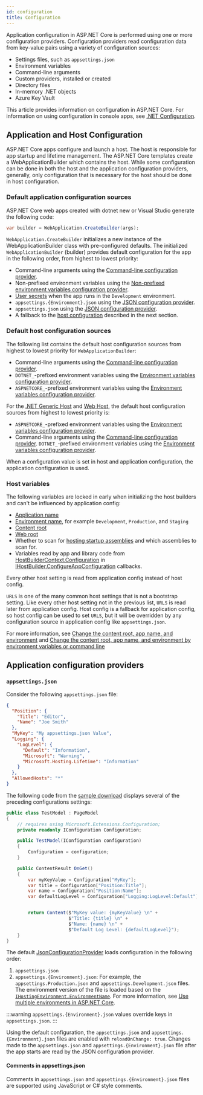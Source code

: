 ```yaml
---
id: configuration
title: Configuration
---
```


Application configuration in ASP.NET Core is performed using one or more configuration providers. Configuration providers read configuration data from key-value pairs using a variety of configuration sources:

- Settings files, such as `appsettings.json`
- Environment variables
- Command-line arguments
- Custom providers, installed or created
- Directory files
- In-memory .NET objects
- Azure Key Vault

This article provides information on configuration in ASP.NET Core. For information on using configuration in console apps, see [.NET Configuration](https://learn.microsoft.com/en-us/dotnet/core/extensions/configuration).

## Application and Host Configuration

ASP.NET Core apps configure and launch a host. The host is responsible for app startup and lifetime management. The ASP.NET Core templates create a WebApplicationBuilder which contains the host. While some configuration can be done in both the host and the application configuration providers, generally, only configuration that is necessary for the host should be done in host configuration.

### Default application configuration sources

ASP.NET Core web apps created with dotnet new or Visual Studio generate the following code:

```csharp
var builder = WebApplication.CreateBuilder(args);
```

`WebApplication.CreateBuilder` initializes a new instance of the WebApplicationBuilder class with pre-configured defaults. The initialized `WebApplicationBuilder` (builder) provides default configuration for the app in the following order, from highest to lowest priority:

- Command-line arguments using the [Command-line configuration provider](https://learn.microsoft.com/en-us/aspnet/core/fundamentals/configuration#command-line).
- Non-prefixed environment variables using the [Non-prefixed environment variables configuration provider](https://learn.microsoft.com/en-us/aspnet/core/fundamentals/configuration#evcp).
- [User secrets](https://learn.microsoft.com/en-us/aspnet/core/security/app-secrets) when the app runs in the `Development` environment.
- `appsettings.{Environment}.json` using the [JSON configuration provider](https://learn.microsoft.com/en-us/aspnet/core/fundamentals/configuration#jcp).
- `appsettings.json` using the [JSON configuration provider](https://learn.microsoft.com/en-us/aspnet/core/fundamentals/configuration#jcp).
- A fallback to the [host configuration](https://learn.microsoft.com/en-us/aspnet/core/fundamentals/configuration#host) described in the next section.

### Default host configuration sources

The following list contains the default host configuration sources from highest to lowest priority for `WebApplicationBuilder`:

- Command-line arguments using the [Command-line configuration provider](https://learn.microsoft.com/en-us/aspnet/core/fundamentals/configuration#command-line).
- `DOTNET_`-prefixed environment variables using the [Environment variables configuration provider](https://learn.microsoft.com/en-us/dotnet/api/microsoft.extensions.configuration.environmentvariables.environmentvariablesconfigurationprovider).
- `ASPNETCORE_`-prefixed environment variables using the [Environment variables configuration provider](https://learn.microsoft.com/en-us/dotnet/api/microsoft.extensions.configuration.environmentvariables.environmentvariablesconfigurationprovider).

For the [.NET Generic Host](https://learn.microsoft.com/en-us/aspnet/core/fundamentals/host/generic-host) and [Web Host](https://learn.microsoft.com/en-us/aspnet/core/fundamentals/host/web-host), the default host configuration sources from highest to lowest priority is:

- `ASPNETCORE_`-prefixed environment variables using the [Environment variables configuration provider](https://learn.microsoft.com/en-us/dotnet/api/microsoft.extensions.configuration.environmentvariables.environmentvariablesconfigurationprovider).
- Command-line arguments using the [Command-line configuration provider](https://learn.microsoft.com/en-us/aspnet/core/fundamentals/configuration#command-line).
  `DOTNET_`-prefixed environment variables using the [Environment variables configuration provider](https://learn.microsoft.com/en-us/dotnet/api/microsoft.extensions.configuration.environmentvariables.environmentvariablesconfigurationprovider).

When a configuration value is set in host and application configuration, the application configuration is used.

### Host variables

The following variables are locked in early when initializing the host builders and can't be influenced by application config:

- [Application name](https://learn.microsoft.com/en-us/aspnet/core/fundamentals/minimal-apis#change-the-content-root-application-name-and-environment)
- [Environment name](https://learn.microsoft.com/en-us/aspnet/core/fundamentals/environments), for example `Development`, `Production`, and `Staging`
- [Content root](https://learn.microsoft.com/en-us/aspnet/core/fundamentals#content-root)
- [Web root](https://learn.microsoft.com/en-us/aspnet/core/fundamentals#web-root)
- Whether to scan for [hosting startup assemblies](https://learn.microsoft.com/en-us/aspnet/core/fundamentals/host/platform-specific-configuration) and which assemblies to scan for.
- Variables read by app and library code from [HostBuilderContext.Configuration](https://learn.microsoft.com/en-us/dotnet/api/microsoft.extensions.hosting.hostbuildercontext.configuration#microsoft-extensions-hosting-hostbuildercontext-configuration) in [IHostBuilder.ConfigureAppConfiguration](https://learn.microsoft.com/en-us/dotnet/api/microsoft.extensions.hosting.ihostbuilder.configureappconfiguration) callbacks.

Every other host setting is read from application config instead of host config.

`URLS` is one of the many common host settings that is not a bootstrap setting. Like every other host setting not in the previous list, `URLS` is read later from application config. Host config is a fallback for application config, so host config can be used to set `URLS`, but it will be overridden by any configuration source in application config like `appsettings.json`.

For more information, see [Change the content root, app name, and environment](https://learn.microsoft.com/en-us/aspnet/core/migration/50-to-60-samples#change-the-content-root-app-name-and-environment) and [Change the content root, app name, and environment by environment variables or command line](https://learn.microsoft.com/en-us/aspnet/core/migration/50-to-60-samples#change-the-content-root-app-name-and-environment-by-environment-variables-or-command-line)

## Application configuration providers

### `appsettings.json`

Consider the following `appsettings.json` file:

```json
{
  "Position": {
    "Title": "Editor",
    "Name": "Joe Smith"
  },
  "MyKey": "My appsettings.json Value",
  "Logging": {
    "LogLevel": {
      "Default": "Information",
      "Microsoft": "Warning",
      "Microsoft.Hosting.Lifetime": "Information"
    }
  },
  "AllowedHosts": "*"
}
```

The following code from the [sample download](https://github.com/dotnet/AspNetCore.Docs/tree/main/aspnetcore/fundamentals/configuration/index/samples/6.x/ConfigSample) displays several of the preceding configurations settings:

```csharp
public class TestModel : PageModel
{
    // requires using Microsoft.Extensions.Configuration;
    private readonly IConfiguration Configuration;

    public TestModel(IConfiguration configuration)
    {
        Configuration = configuration;
    }

    public ContentResult OnGet()
    {
        var myKeyValue = Configuration["MyKey"];
        var title = Configuration["Position:Title"];
        var name = Configuration["Position:Name"];
        var defaultLogLevel = Configuration["Logging:LogLevel:Default"];


        return Content($"MyKey value: {myKeyValue} \n" +
                       $"Title: {title} \n" +
                       $"Name: {name} \n" +
                       $"Default Log Level: {defaultLogLevel}");
    }
}
```

The default [JsonConfigurationProvider](https://learn.microsoft.com/en-us/dotnet/api/microsoft.extensions.configuration.json.jsonconfigurationprovider) loads configuration in the following order:

1. `appsettings.json`
2. `appsettings.{Environment}.json`: For example, the `appsettings.Production.json` and `appsettings.Development.json` files. The environment version of the file is loaded based on the [`IHostingEnvironment.EnvironmentName`](https://learn.microsoft.com/en-us/dotnet/api/microsoft.extensions.hosting.ihostingenvironment.environmentname). For more information, see [Use multiple environments in ASP.NET Core](https://learn.microsoft.com/en-us/aspnet/core/fundamentals/environments?view=aspnetcore-8.0).

:::warning
`appsettings.{Environment}.json` values override keys in `appsettings.json`.
:::

Using the default configuration, the `appsettings.json` and `appsettings.{Environment}.json` files are enabled with `reloadOnChange: true`. Changes made to the `appsettings.json` and `appsettings.{Environment}.json` file after the app starts are read by the JSON configuration provider.

#### Comments in appsettings.json

Comments in `appsettings.json` and `appsettings.{Environment}.json` files are supported using JavaScript or C# style comments.
